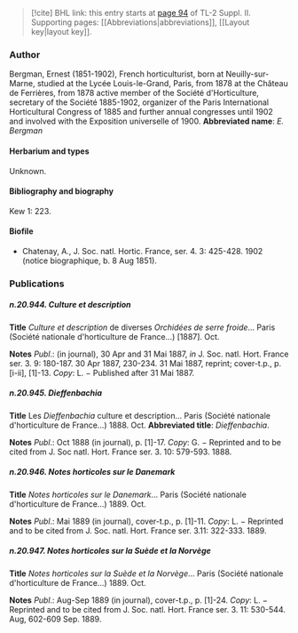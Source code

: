 > [!cite] BHL link: this entry starts at [page 94](https://www.biodiversitylibrary.org/page/33265291) of TL-2 Suppl. II.
> Supporting pages: [[Abbreviations|abbreviations]], [[Layout key|layout key]].

### Author

Bergman, Ernest (1851-1902), French horticulturist, born at Neuilly-sur-Marne, studied at the Lycée Louis-le-Grand, Paris, from 1878 at the Château de Ferrières, from 1878 active member of the Société d'Horticulture, secretary of the Société 1885-1902, organizer of the Paris International Horticultural Congress of 1885 and further annual congresses until 1902 and involved with the Exposition universelle of 1900. 
**Abbreviated name**: *E. Bergman*

#### Herbarium and types

Unknown.

#### Bibliography and biography

Kew 1: 223.

#### Biofile

- Chatenay, A., J. Soc. natl. Hortic. France, ser. 4. 3: 425-428. 1902 (notice biographique, b. 8 Aug 1851).

### Publications

##### n.20.944. Culture et description

**Title**
*Culture et description* de diverses *Orchidées de serre froide*... Paris (Société nationale d'horticulture de France...) \[1887\]. Oct.

**Notes**
*Publ*.: (in journal), 30 Apr and 31 Mai 1887, *in* J. Soc. natl. Hort. France ser. 3. 9: 180-187. 30 Apr 1887, 230-234. 31 Mai 1887, reprint; cover-t.p., p. \[i-ii\], \[1\]-13. *Copy*: L. − Published after 31 Mai 1887.

##### n.20.945. Dieffenbachia

**Title**
Les *Dieffenbachia* culture et description... Paris (Société nationale d'horticulture de France...) 1888. Oct.
**Abbreviated title**: *Dieffenbachia*.

**Notes**
*Publ*.: Oct 1888 (in journal), p. \[1\]-17. *Copy*: G. − Reprinted and to be cited from J. Soc natl. Hort. France ser. 3. 10: 579-593. 1888.

##### n.20.946. Notes horticoles sur le Danemark

**Title**
*Notes horticoles sur le Danemark*... Paris (Société nationale d'horticulture de France...) 1889. Oct.

**Notes**
*Publ*.: Mai 1889 (in journal), cover-t.p., p. \[1\]-11. *Copy*: L. − Reprinted and to be cited from J. Soc. natl. Hort. France ser. 3.11: 322-333. 1889.

##### n.20.947. Notes horticoles sur la Suède et la Norvège

**Title**
*Notes horticoles sur la Suède et la Norvège*... Paris (Société nationale d'horticulture de France...) 1889. Oct.

**Notes**
*Publ*.: Aug-Sep 1889 (in journal), cover-t.p., p. \[1\]-24. *Copy*: L. − Reprinted and to be cited from J. Soc. natl. Hort. France ser. 3. 11: 530-544. Aug, 602-609 Sep. 1889.

